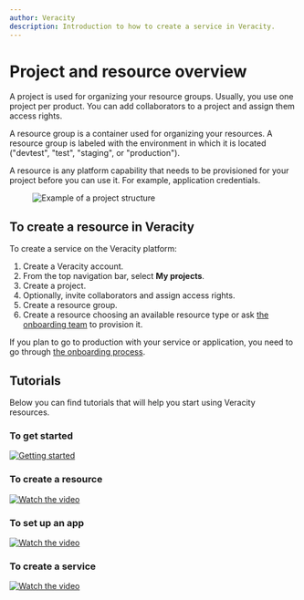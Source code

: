 ```yaml
---
author: Veracity
description: Introduction to how to create a service in Veracity.
---
```


# Project and resource overview

A project is used for organizing your resource groups. Usually, you use one project per product. You can add collaborators to a project and assign them access rights.

A resource group is a container used for organizing your resources. A resource group is labeled with the environment in which it is located ("devtest", "test", "staging", or "production").

A resource is any platform capability that needs to be provisioned for your project before you can use it. For example, application credentials.

<figure>
	<img src="assets/ProjectStructure.png" alt="Example of a project structure"/>
</figure>

## To create a resource in Veracity

To create a service on the Veracity platform:
1. Create a Veracity account.
2. From the top navigation bar, select **My projects**. 
3. Create a project.
4. Optionally, invite collaborators and assign access rights.
5. Create a resource group.
6. Create a resource choosing an available resource type or ask [the onboarding team](mailto:onboarding@veracity.com) to provision it.

If you plan to go to production with your service or application, you need to go through [the onboarding process](https://developer.veracity.com/docs/section/onboarding/onboarding).

## Tutorials
Below you can find tutorials that will help you start using Veracity resources.

### To get started
[![Getting started ](assets/getting_started.gif)](https://brandcentral.dnv.com/mars/embed?o=55A3D8D74ED78BAD&c=10651&a=N)

### To create a resource
[![Watch the video](assets/create_a_resource.gif)](https://brandcentral.dnv.com/mars/embed?o=6F95E8DCB2669A8B&c=10651&a=N)

### To set up an app
[![Watch the video](assets/set_up_app.gif)](https://brandcentral.dnv.com/mars/embed?o=231C2B4325BC4746&c=10651&a=N)

### To create a service
[![Watch the video](assets/create_a_service.gif)](https://brandcentral.dnv.com/mars/embed?o=60ABE550617D6AD6&c=10651&a=N)

